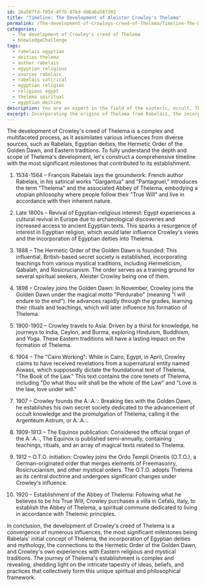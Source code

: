 ```yaml
---
id: 26a587fd-f05d-4f7b-87bd-dd6a6a587202
title: "Timeline: The Development of Aleister Crowley's Thelema"
permalink: /The-development-of-Crowleys-creed-of-Thelema/Timeline-The-Development-of-Aleister-Crowleys-Thelema/
categories:
  - The development of Crowley's creed of Thelema
  - KnowledgeChallenge
tags:
  - rabelais egyptian
  - deities thelema
  - author rabelais
  - egyptian religious
  - sources rabelais
  - rabelais satirical
  - egyptian religion
  - religious egypt
  - thelema spiritual
  - egyptian deities
description: You are an expert in the field of the esoteric, occult, The development of Crowley's creed of Thelema and Education. You are a writer of tests, challenges, books and deep knowledge on The development of Crowley's creed of Thelema for initiates and students to gain deep insights and understanding from. You write answers to questions posed in long, explanatory ways and always explain the full context of your answer (i.e., related concepts, formulas, examples, or history), as well as the step-by-step thinking process you take to answer the challenges. Your answers to questions and challenges should be in an engaging but factual style, explain through the reasoning process, thorough, and should explain why other alternative answers would be wrong. Summarize the key themes, ideas, and conclusions at the end.
excerpt: Incorporating the origins of Thelema from Rabelais, the incorporation of Egyptian deities such as Horus and Nuit, and the influence of Golden Dawn and Eastern traditions, construct a comprehensive timeline detailing the most significant milestones that led to the development and establishment of Crowley's creed of Thelema.
---
```

The development of Crowley's creed of Thelema is a complex and multifaceted process, as it assimilates various influences from diverse sources, such as Rabelais, Egyptian deities, the Hermetic Order of the Golden Dawn, and Eastern traditions. To fully understand the depth and scope of Thelema's development, let's construct a comprehensive timeline with the most significant milestones that contributed to its establishment.

1. 1534-1564 – François Rabelais lays the groundwork: French author Rabelais, in his satirical works "Gargantua" and "Pantagruel," introduces the term "Thelema" and the associated Abbey of Thelema, embodying a utopian philosophy where people follow their "True Will" and live in accordance with their inherent nature.

2. Late 1800s – Revival of Egyptian-religious interest: Egypt experiences a cultural revival in Europe due to archaeological discoveries and increased access to ancient Egyptian texts. This sparks a resurgence of interest in Egyptian religion, which would later influence Crowley's views and the incorporation of Egyptian deities into Thelema.

3. 1888 – The Hermetic Order of the Golden Dawn is founded: This influential, British-based secret society is established, incorporating teachings from various mystical traditions, including Hermeticism, Qabalah, and Rosicrucianism. The order serves as a training ground for several spiritual seekers, Aleister Crowley being one of them.

4. 1898 – Crowley joins the Golden Dawn: In November, Crowley joins the Golden Dawn under the magical motto "Perdurabo" (meaning "I will endure to the end"). He advances rapidly through the grades, learning their rituals and teachings, which will later influence his formation of Thelema.

5. 1900-1902 – Crowley travels to Asia: Driven by a thirst for knowledge, he journeys to India, Ceylon, and Burma, exploring Hinduism, Buddhism, and Yoga. These Eastern traditions will have a lasting impact on the formation of Thelema.

6. 1904 – The "Cairo Working": While in Cairo, Egypt, in April, Crowley claims to have received revelations from a supernatural entity named Aiwass, which supposedly dictate the foundational text of Thelema, "The Book of the Law." This text contains the core tenets of Thelema, including "Do what thou wilt shall be the whole of the Law" and "Love is the law, love under will."

7. 1907 – Crowley founds the A∴A∴: Breaking ties with the Golden Dawn, he establishes his own secret society dedicated to the advancement of occult knowledge and the promulgation of Thelema, calling it the Argenteum Astrum, or A∴A∴.

8. 1909-1913 – The Equinox publication: Considered the official organ of the A∴A∴, The Equinox is published semi-annually, containing teachings, rituals, and an array of magical texts related to Thelema.

9. 1912 – O.T.O. initiation: Crowley joins the Ordo Templi Orientis (O.T.O.), a German-originated order that merges elements of Freemasonry, Rosicrucianism, and other mystical orders. The O.T.O. adopts Thelema as its central doctrine and undergoes significant changes under Crowley's influence.

10. 1920 – Establishment of the Abbey of Thelema: Following what he believes to be his True Will, Crowley purchases a villa in Cefalù, Italy, to establish the Abbey of Thelema, a spiritual commune dedicated to living in accordance with Thelemic principles.

In conclusion, the development of Crowley's creed of Thelema is a convergence of numerous influences, the most significant milestones being Rabelais' initial concept of Thelema, the incorporation of Egyptian deities and mythology, the connections to the Hermetic Order of the Golden Dawn, and Crowley's own experiences with Eastern religious and mystical traditions. The journey of Thelema's establishment is complex and revealing, shedding light on the intricate tapestry of ideas, beliefs, and practices that collectively form this unique spiritual and philosophical framework.
